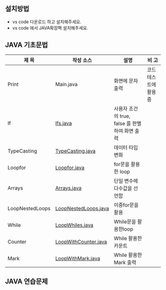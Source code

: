 ## 설치방법 
- vs code 다운로드 하고 설치해주세요.
- vs code 에서 JAVA확장팩 설치해주세요.

## JAVA 기초문법
| 제 목 | 작성 소스 | 설명 | 비 고 |
| --- | --- | --- | --- |
| Print | Main.java | 화면에 문자 출력 | 코드 테스트에 활용중  |
| If | [Ifs.java](https://github.com/BongWonHee/study_javas/blob/master/src/Ifs.java)| 사용자 조건의 true, false 를 판별하여 화면 출력 |  |
| TypeCasting | [TypeCasting.java](https://github.com/BongWonHee/study_javas/blob/master/src/TypeCasting.java) | 데이터 타입 변화  | |
| Loopfor | [Loopfor.java](https://github.com/BongWonHee/study_javas/blob/master/src/LoopNestedLoops.java) | for문을 활용한 loop | |
| Arrays | [Arrays.java](https://github.com/BongWonHee/study_javas/blob/master/src/Arrays.java) | 단일 변수에 다수값을 선언함 | |
| LoopNestedLoops | [LoopNestedLoops.java](https://github.com/BongWonHee/study_javas/blob/master/src/LoopNestedLoops.java) | 이중for문을 활용 | |
| While | [LoopWhiles.java](https://github.com/BongWonHee/study_javas/blob/master/src/LoopWhiles.java) | While문을 활용한loop | |
| Counter | [LoopWithCounter.java](https://github.com/BongWonHee/study_javas/blob/master/src/LoopWithCounter.java) | While 활용한 카운트 | |
| Mark | [LoopWithMark.java](https://github.com/BongWonHee/study_javas/blob/master/src/LoopWithMark.java) | While 활용한 Mark 출력 | |

## JAVA 연습문제
